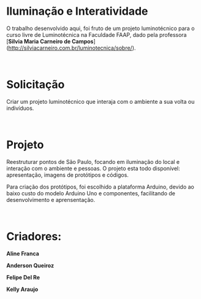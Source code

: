 # Iluminação e Interatividade


O trabalho desenvolvido aqui, foi fruto de um projeto luminotécnico para o curso livre de Luminotécnica na Faculdade FAAP, dado pela professora [**Silvia Maria Carneiro de Campos**] (http://silviacarneiro.com.br/luminotecnica/sobre/).

<br/>

# Solicitação

Criar um projeto luminotécnico que interaja com o ambiente a sua volta ou indivíduos.

<br/>

# Projeto

Reestruturar pontos de São Paulo, focando em iluminação do local e interação com o ambiente e pessoas. 
O projeto esta todo disponível: apresentação, imagens de protótipos e códigos.

Para criação dos protótipos, foi escolhido a plataforma Arduino, devido ao baixo custo do modelo Arduino Uno e componentes, facilitando de desenvolvimento e aprensentação.

<br/>

# Criadores:

**Aline Franca**

**Anderson Queiroz**

**Felipe Del Re**

**Kelly Araujo**



